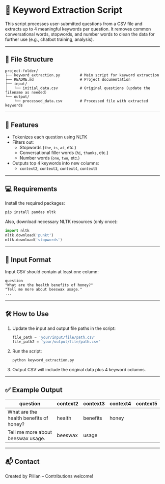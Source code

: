 # 🧠 Keyword Extraction Script

This script processes user-submitted questions from a CSV file and extracts up to 4 meaningful keywords per question. It removes common conversational words, stopwords, and number words to clean the data for further use (e.g., chatbot training, analysis).

---

## 📂 File Structure

```
project-folder/
├── keyword_extraction.py         # Main script for keyword extraction
├── README.md                     # Project documentation
├── input/
│   └── initial_data.csv          # Original questions (update the filename as needed)
└── output/
    └── processed_data.csv        # Processed file with extracted keywords
```

---

## 🚀 Features

- Tokenizes each question using NLTK
- Filters out:
  - Stopwords (`the`, `is`, `at`, etc.)
  - Conversational filler words (`hi`, `thanks`, etc.)
  - Number words (`one`, `two`, etc.)
- Outputs top 4 keywords into new columns:
  - `context2`, `context3`, `context4`, `context5`

---

## 💻 Requirements

Install the required packages:

```bash
pip install pandas nltk
```

Also, download necessary NLTK resources (only once):

```python
import nltk
nltk.download('punkt')
nltk.download('stopwords')
```

---

## 🧾 Input Format

Input CSV should contain at least one column:

```
question
"What are the health benefits of honey?"
"Tell me more about beeswax usage."
...
```

---

## 🛠️ How to Use

1. Update the input and output file paths in the script:
   ```python
   file_path = 'your/input/file/path.csv'
   file_path2 = 'your/output/file/path.csv'
   ```

2. Run the script:

   ```bash
   python keyword_extraction.py
   ```

3. Output CSV will include the original data plus 4 keyword columns.

---

## ✅ Example Output

| question                                | context2 | context3 | context4 | context5 |
|-----------------------------------------|----------|----------|----------|----------|
| What are the health benefits of honey?  | health   | benefits | honey    |          |
| Tell me more about beeswax usage.       | beeswax  | usage    |          |          |

---

## 📬 Contact

Created by Plilian – Contributions welcome!
